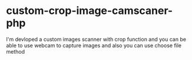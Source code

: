 # custom-crop-image-camscaner-php
I'm devloped a custom images scanner with crop function and you can be able to use webcam to capture images and also you can use choose file method
